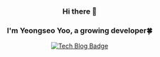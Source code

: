 <div align="center">
 
###                                                                          Hi there 👋
###                                                            I'm Yeongseo Yoo, a growing developer🍀


 [![Tech Blog Badge](http://img.shields.io/badge/-Tech%20blog-black?style=flat-square&logo=github&link=https://zzsza.github.io/)](https://zzsza.github.io/)

</div>
